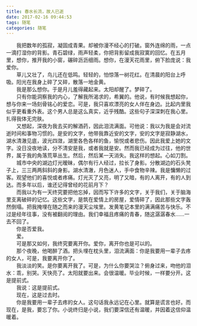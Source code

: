 ```yaml
---
title: 春水长流，故人已逝
date: 2017-02-16 09:44:53
tags: 随笔
categories: 随笔
---
```

　　我把数年的孤寂，凝固成青果。却被你漫不经心的打破。窗外连绵的雨，一点一滴打湿你的背影。青石碧绿，雨声轻柔，你把背影留成我寂寞的回忆。在五月里，想你，推开我的小窗，碾碎沥沥细雨。想你，在漫天花雨里，俯下脸庞说：我爱你。  
　　草儿又壮了，鸟儿还在低鸣。轻轻的，怕惊落一树花红。在清晨的阳台上呼吸。阳光在我身上碎了又碎，散落一地金黄。  
　　我是那么想你。于是月儿羞得藏起来。太阳却醒了。梦碎了。<!--more-->  
　　只有你能洞察我的内心，了解我所渴求的，希翼的。他说，有时候我想起你，想与你来一场刻骨铭心的爱恋。可是，我只喜欢漂亮的女人伴在身边。比起内里我似乎更看重外表。这个男人总是这么真实，近乎残酷。这些句子深深刺在我心里。扎得我体无完肤。  
　　又想起，深夜为我去买的解酒药，因此泪流满面。可他说：我以为我是会对流逝时间和事物习惯的。是安的文字，他带我靠近安的文字，安的文字是寂静湖水，湖水清澈见底，波光四潋，湖里各色各样的鱼，愉悦或者悲伤。因此我爱上她的文字。没日没夜地读，分不清安是我，或者我就是安。然而我已经成为过往，他的世界，属于我的角落荒草丛生。然后，然后某一天消失。我这样的想起。心如刀割。  
　　城市中央的湖边灯光暧昧，偶尔有行人经过，拉长了身影。分散湖边的石头凳子上，三三两两斜斜的身影。湖水清澈，月色迷人，手中食物辛辣。我是慵懒的过客。观望他们的喜悦或者疼痛。灯光灭了又亮，明了又暗，有的人离开，有的人到达。而多年以后，谁还记得曾经的花前月下？  
　　而我以为有一天终究要把他忘掉，因而写下许多的文字，关于我们，关于脑海里支离破碎的记忆。这些文字，是筑在爱情上的房屋，爱情碎了，因此那些文字轰然倒塌。把我掩埋在随之而来的漫天尘埃里。发黄笔记本里的满满痛苦与快乐。不过是经年往事，没有被翻阅的理由。我们幸福且疼痛的青春，随这潺潺春水……一去不回了。  
　　你是否爱我。  
　　爱。  
　　可是那又如何，我终究要离开你。爱你，离开你也是可以的。  
　　那个夜晚，他喝醉了酒。把头埋在枕头里，泪流满面：你是我要用一辈子去疼的女人，可是，我要离开你了。  
　　我淡淡的笑。是你要离开我了。可是，为什么你要哭泣？俯身过来，吻他的泪水：乖，别哭。天快亮了。太阳就要出来。会很温暖。毕业时候，一样要分开。这是提前式。  
　　我说：这是提前式。  
　　现在，这是过去时。  
　　你是我要用一辈子去疼的女人。这句话我永远记在心里。就算是谎言也好。而现在，是我，要忘了你。小说终归是小说，我们要深信还有温暖，并因着这信仰温暖着。  